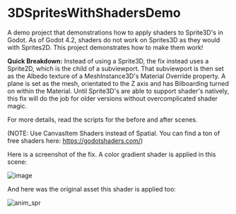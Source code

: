 # 3DSpritesWithShadersDemo
A demo project that demonstrations how to apply shaders to Sprite3D's in Godot.
As of Godot 4.2, shaders do not work on Sprites3D as they would with Sprites2D.
This project demonstrates how to make them work! 

**Quick Breakdown:**
Instead of using a Sprite3D, the fix instead uses a Sprite2D, which is the child of a subviewport. 
That subviewport is then set as the Albedo texture of a MeshInstance3D's Material Override property.
A plane is set as the mesh, orientated to the Z axis and has Bilboarding turned on within the Material.
Until Sprite3D's are able to support shader's natively, this fix will do the job for older versions without overcomplicated shader magic.

For more details, read the scripts for the before and after scenes.

(NOTE: Use CanvasItem Shaders instead of Spatial. You can find a ton of free shaders here: https://godotshaders.com/)

Here is a screenshot of the fix. A color gradient shader is applied in this scene:

![image](https://github.com/calham-21/3DSpritesWithShadersDemo/assets/148737596/fd35b196-aa46-4e4f-81f1-cfefbd518c3c)



And here was the original asset this shader is applied too:

![anim_spr](https://github.com/calham-21/3DSpritesWithShadersDemo/assets/148737596/ad9a3828-6e34-47b1-85f5-e2f52f63c8e8)

